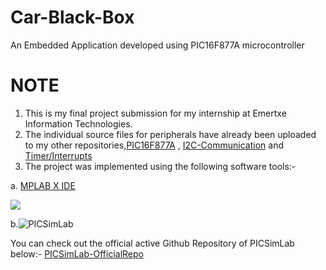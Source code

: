# Car-Black-Box
An Embedded Application developed using PIC16F877A microcontroller

# NOTE
1. This is my final project submission for my internship at Emertxe Information Technologies.
2. The individual source files for peripherals have already been uploaded to my other repositories,[PIC16F877A](https://github.com/Shreesh-Kulkarni/PIC16F877A-Programming) , [I2C-Communication](https://github.com/Shreesh-Kulkarni/Communication-Protocol) and [Timer/Interrupts](https://github.com/Shreesh-Kulkarni/Timer-Interrupt-Programming)
3. The project was implemented using the following software tools:-




a. [MPLAB X IDE](https://www.microchip.com/en-us/tools-resources/develop/mplab-x-ide)

![](https://www.microchip.com/en-us/tools-resources/develop/mplab-x-ide/_jcr_content/root/responsivegrid/container/container/isolatedimage_copy/image.coreimg.png/1612294657229/mplab-xide-transparent-background.png)


b.![PICSimLab](https://encrypted-tbn0.gstatic.com/images?q=tbn:ANd9GcRuX-0DBObF1KCpwrekqpb4nrXY-TybuuSyXQ&usqp=CAU)



You can check out the official active Github Repository of PICSimLab below:-
   [PICSimLab-OfficialRepo](https://github.com/lcgamboa/picsimlab)
    

